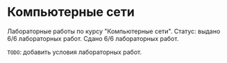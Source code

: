 # Компьютерные сети
Лабораторные работы по курсу "Компьютерные сети". 
Статус: выдано 6/6 лабораторных работ. Сдано 6/6 лабораторных работ.

```TODO```: добавить условия лабораторных работ. 
